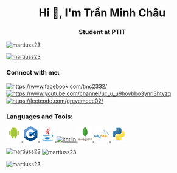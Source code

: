 <h1 align="center">Hi 👋, I'm Trần Minh Châu</h1>
<h3 align="center">Student at PTIT</h3>

<p align="left"> <img src="https://komarev.com/ghpvc/?username=martiuss23&label=Profile%20views&color=0e75b6&style=flat" alt="martiuss23" /> </p>

<p align="left"> <a href="https://github.com/ryo-ma/github-profile-trophy"><img src="https://github-profile-trophy.vercel.app/?username=martiuss23" alt="martiuss23" /></a> </p>

<h3 align="left">Connect with me:</h3>
<p align="left">
<a href="https://fb.com/https://www.facebook.com/tmc2332/" target="blank"><img align="center" src="https://raw.githubusercontent.com/rahuldkjain/github-profile-readme-generator/master/src/images/icons/Social/facebook.svg" alt="https://www.facebook.com/tmc2332/" height="30" width="40" /></a>
<a href="https://www.youtube.com/c/https://www.youtube.com/channel/uc_u_u9hovbbo3ynrl3htyzq" target="blank"><img align="center" src="https://raw.githubusercontent.com/rahuldkjain/github-profile-readme-generator/master/src/images/icons/Social/youtube.svg" alt="https://www.youtube.com/channel/uc_u_u9hovbbo3ynrl3htyzq" height="30" width="40" /></a>
<a href="https://www.leetcode.com/https://leetcode.com/greyemcee02/" target="blank"><img align="center" src="https://raw.githubusercontent.com/rahuldkjain/github-profile-readme-generator/master/src/images/icons/Social/leet-code.svg" alt="https://leetcode.com/greyemcee02/" height="30" width="40" /></a>
</p>

<h3 align="left">Languages and Tools:</h3>
<p align="left"> <a href="https://developer.android.com" target="_blank" rel="noreferrer"> <img src="https://raw.githubusercontent.com/devicons/devicon/master/icons/android/android-original-wordmark.svg" alt="android" width="40" height="40"/> </a> <a href="https://www.w3schools.com/cpp/" target="_blank" rel="noreferrer"> <img src="https://raw.githubusercontent.com/devicons/devicon/master/icons/cplusplus/cplusplus-original.svg" alt="cplusplus" width="40" height="40"/> </a> <a href="https://www.java.com" target="_blank" rel="noreferrer"> <img src="https://raw.githubusercontent.com/devicons/devicon/master/icons/java/java-original.svg" alt="java" width="40" height="40"/> </a> <a href="https://kotlinlang.org" target="_blank" rel="noreferrer"> <img src="https://www.vectorlogo.zone/logos/kotlinlang/kotlinlang-icon.svg" alt="kotlin" width="40" height="40"/> </a> <a href="https://www.mongodb.com/" target="_blank" rel="noreferrer"> <img src="https://raw.githubusercontent.com/devicons/devicon/master/icons/mongodb/mongodb-original-wordmark.svg" alt="mongodb" width="40" height="40"/> </a> <a href="https://www.mysql.com/" target="_blank" rel="noreferrer"> <img src="https://raw.githubusercontent.com/devicons/devicon/master/icons/mysql/mysql-original-wordmark.svg" alt="mysql" width="40" height="40"/> </a> <a href="https://www.python.org" target="_blank" rel="noreferrer"> <img src="https://raw.githubusercontent.com/devicons/devicon/master/icons/python/python-original.svg" alt="python" width="40" height="40"/> </a> </p>

<p><img align="left" src="https://github-readme-stats.vercel.app/api/top-langs?username=martiuss23&show_icons=true&locale=en&layout=compact" alt="martiuss23" /></p>

<p>&nbsp;<img align="center" src="https://github-readme-stats.vercel.app/api?username=martiuss23&show_icons=true&locale=en" alt="martiuss23" /></p>

<p><img align="center" src="https://github-readme-streak-stats.herokuapp.com/?user=martiuss23&" alt="martiuss23" /></p>
